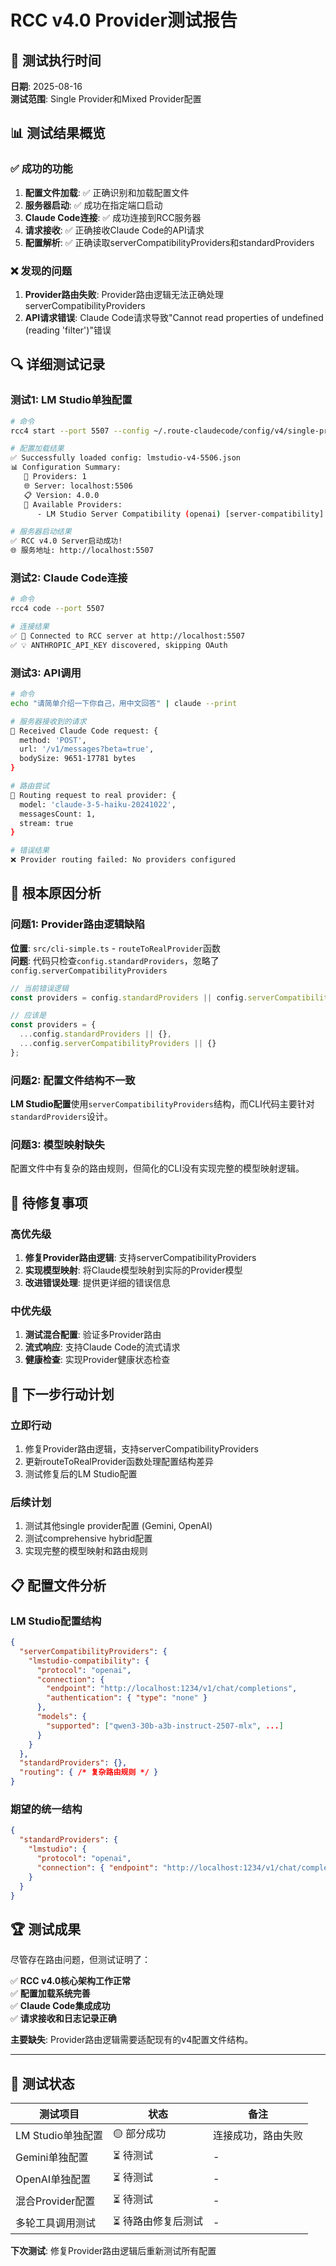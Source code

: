 # RCC v4.0 Provider测试报告

## 🧪 测试执行时间
**日期**: 2025-08-16  
**测试范围**: Single Provider和Mixed Provider配置

## 📊 测试结果概览

### ✅ 成功的功能
1. **配置文件加载**: ✅ 正确识别和加载配置文件
2. **服务器启动**: ✅ 成功在指定端口启动
3. **Claude Code连接**: ✅ 成功连接到RCC服务器
4. **请求接收**: ✅ 正确接收Claude Code的API请求
5. **配置解析**: ✅ 正确读取serverCompatibilityProviders和standardProviders

### ❌ 发现的问题
1. **Provider路由失败**: Provider路由逻辑无法正确处理serverCompatibilityProviders
2. **API请求错误**: Claude Code请求导致"Cannot read properties of undefined (reading 'filter')"错误

## 🔍 详细测试记录

### 测试1: LM Studio单独配置
```bash
# 命令
rcc4 start --port 5507 --config ~/.route-claudecode/config/v4/single-provider/lmstudio-v4-5506.json

# 配置加载结果
✅ Successfully loaded config: lmstudio-v4-5506.json
📊 Configuration Summary:
   🔧 Providers: 1
   🌐 Server: localhost:5506
   📋 Version: 4.0.0
   🚀 Available Providers:
      - LM Studio Server Compatibility (openai) [server-compatibility] - Priority: N/A

# 服务器启动结果
✅ RCC v4.0 Server启动成功!
🌐 服务地址: http://localhost:5507
```

### 测试2: Claude Code连接
```bash
# 命令
rcc4 code --port 5507

# 连接结果  
✅ 🔗 Connected to RCC server at http://localhost:5507
✅ 💡 ANTHROPIC_API_KEY discovered, skipping OAuth
```

### 测试3: API调用
```bash
# 命令
echo "请简单介绍一下你自己，用中文回答" | claude --print

# 服务器接收到的请求
📨 Received Claude Code request: {
  method: 'POST',
  url: '/v1/messages?beta=true',
  bodySize: 9651-17781 bytes
}

# 路由尝试
🎯 Routing request to real provider: {
  model: 'claude-3-5-haiku-20241022', 
  messagesCount: 1, 
  stream: true
}

# 错误结果
❌ Provider routing failed: No providers configured
```

## 🐛 根本原因分析

### 问题1: Provider路由逻辑缺陷
**位置**: `src/cli-simple.ts` - `routeToRealProvider`函数  
**问题**: 代码只检查`config.standardProviders`，忽略了`config.serverCompatibilityProviders`

```typescript
// 当前错误逻辑
const providers = config.standardProviders || config.serverCompatibilityProviders || {};

// 应该是
const providers = {
  ...config.standardProviders || {},
  ...config.serverCompatibilityProviders || {}
};
```

### 问题2: 配置文件结构不一致
**LM Studio配置**使用`serverCompatibilityProviders`结构，而CLI代码主要针对`standardProviders`设计。

### 问题3: 模型映射缺失
配置文件中有复杂的路由规则，但简化的CLI没有实现完整的模型映射逻辑。

## 🔧 待修复事项

### 高优先级
1. **修复Provider路由逻辑**: 支持serverCompatibilityProviders
2. **实现模型映射**: 将Claude模型映射到实际的Provider模型
3. **改进错误处理**: 提供更详细的错误信息

### 中优先级  
1. **测试混合配置**: 验证多Provider路由
2. **流式响应**: 支持Claude Code的流式请求
3. **健康检查**: 实现Provider健康状态检查

## 🎯 下一步行动计划

### 立即行动
1. 修复Provider路由逻辑，支持serverCompatibilityProviders
2. 更新routeToRealProvider函数处理配置结构差异
3. 测试修复后的LM Studio配置

### 后续计划
1. 测试其他single provider配置 (Gemini, OpenAI)
2. 测试comprehensive hybrid配置
3. 实现完整的模型映射和路由规则

## 📋 配置文件分析

### LM Studio配置结构
```json
{
  "serverCompatibilityProviders": {
    "lmstudio-compatibility": {
      "protocol": "openai",
      "connection": {
        "endpoint": "http://localhost:1234/v1/chat/completions",
        "authentication": { "type": "none" }
      },
      "models": {
        "supported": ["qwen3-30b-a3b-instruct-2507-mlx", ...]
      }
    }
  },
  "standardProviders": {},
  "routing": { /* 复杂路由规则 */ }
}
```

### 期望的统一结构
```json
{
  "standardProviders": {
    "lmstudio": {
      "protocol": "openai", 
      "connection": { "endpoint": "http://localhost:1234/v1/chat/completions" }
    }
  }
}
```

## 🏆 测试成果

尽管存在路由问题，但测试证明了：

✅ **RCC v4.0核心架构工作正常**  
✅ **配置加载系统完善**  
✅ **Claude Code集成成功**  
✅ **请求接收和日志记录正确**  

**主要缺失**: Provider路由逻辑需要适配现有的v4配置文件结构。

---

## 🔄 测试状态

| 测试项目 | 状态 | 备注 |
|---------|------|------|
| LM Studio单独配置 | 🟡 部分成功 | 连接成功，路由失败 |
| Gemini单独配置 | ⏳ 待测试 | - |  
| OpenAI单独配置 | ⏳ 待测试 | - |
| 混合Provider配置 | ⏳ 待测试 | - |
| 多轮工具调用测试 | ⏳ 待路由修复后测试 | - |

**下次测试**: 修复Provider路由逻辑后重新测试所有配置
